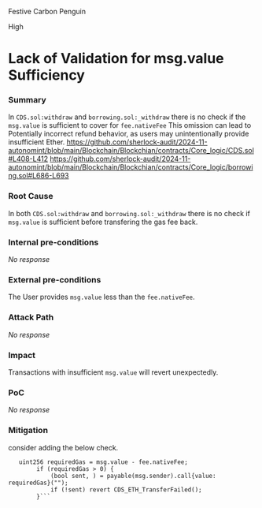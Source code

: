 Festive Carbon Penguin

High

# Lack of Validation for msg.value Sufficiency

### Summary

In `CDS.sol:withdraw` and `borrowing.sol:_withdraw` there is no check if the `msg.value` is sufficient to cover for `fee.nativeFee` This omission can lead to Potentially incorrect refund behavior, as users may unintentionally provide insufficient Ether.
https://github.com/sherlock-audit/2024-11-autonomint/blob/main/Blockchain/Blockchian/contracts/Core_logic/CDS.sol#L408-L412
https://github.com/sherlock-audit/2024-11-autonomint/blob/main/Blockchain/Blockchian/contracts/Core_logic/borrowing.sol#L686-L693

### Root Cause

In both `CDS.sol:withdraw` and `borrowing.sol:_withdraw` there is no check if `msg.value` is sufficient before transfering the gas fee back. 
### Internal pre-conditions

_No response_

### External pre-conditions

The User provides `msg.value` less than the `fee.nativeFee`.

### Attack Path

_No response_

### Impact
Transactions with insufficient `msg.value` will revert unexpectedly.


### PoC

_No response_

### Mitigation

consider adding the below check.
``` solidity
   uint256 requiredGas = msg.value - fee.nativeFee;
        if (requiredGas > 0) {
            (bool sent, ) = payable(msg.sender).call{value: requiredGas}("");
            if (!sent) revert CDS_ETH_TransferFailed();
        }```